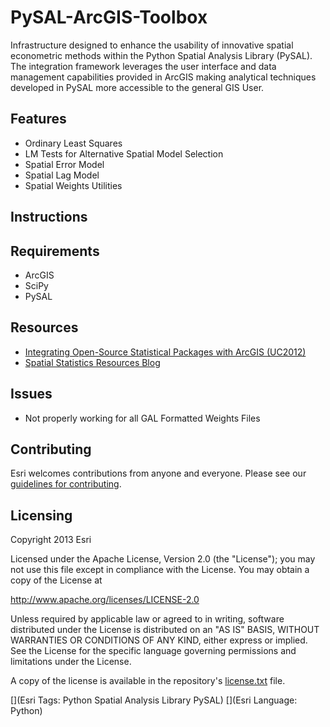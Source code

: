 # PySAL-ArcGIS-Toolbox
Infrastructure designed to enhance the usability of 
innovative spatial econometric methods within the
Python Spatial Analysis Library (PySAL). 
The integration framework leverages the user interface 
and data management capabilities
provided in ArcGIS making analytical techniques
developed in PySAL more accessible to the general GIS User.

## Features

* Ordinary Least Squares
* LM Tests for Alternative Spatial Model Selection
* Spatial Error Model
* Spatial Lag Model
* Spatial Weights Utilities

## Instructions

## Requirements

* ArcGIS 
* SciPy
* PySAL

## Resources

* [Integrating Open-Source Statistical Packages with ArcGIS (UC2012)](http://video.esri.com/watch/1925/integrating-open_dash_source-statistical-packages-with-arcgis)
* [Spatial Statistics Resources Blog](http://blogs.esri.com/esri/arcgis/2010/07/13/spatial-statistics-resources/)


## Issues

* Not properly working for all GAL Formatted Weights Files

## Contributing

Esri welcomes contributions from anyone and everyone. Please see our [guidelines for contributing](https://github.com/esri/contributing).

## Licensing
Copyright 2013 Esri

Licensed under the Apache License, Version 2.0 (the "License");
you may not use this file except in compliance with the License.
You may obtain a copy of the License at

   http://www.apache.org/licenses/LICENSE-2.0

Unless required by applicable law or agreed to in writing, software
distributed under the License is distributed on an "AS IS" BASIS,
WITHOUT WARRANTIES OR CONDITIONS OF ANY KIND, either express or implied.
See the License for the specific language governing permissions and
limitations under the License.

A copy of the license is available in the repository's [license.txt]( https://raw.github.com/Esri/PySAL-ArcGIS-Toolbox/master/license.txt) file.

[](Esri Tags: Python Spatial Analysis Library PySAL)
[](Esri Language: Python)
